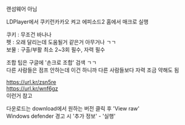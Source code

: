 랜섬웨어 아님

LDPlayer에서 쿠키런카카오 켜고 에피소드2 홈에서 매크로 실행

쿠키 : 무조건 바나나<br>
펫 : 오래 달리는데 도움될거 같은거 아무거나 ㄱㄱ<br>
보물 : 구출/부활 최소 2~3회 필수, 자력 필수<br>

조합 팁은 구글에 '손크로 조합' 검색 ㄱㄱ<br>
다른 사람들은 점프 안하는데 이건 하니까 다른 사람들보다 자력 조금 약해도 됨<br>

https://url.kr/zsn5re<br>
https://url.kr/wnf6gz<br>
이런거 참고

다운로드는 download에서 원하는 버전 클릭 후 'View raw'<br>
Windows defender 경고 시 '추가 정보' - '실행'
